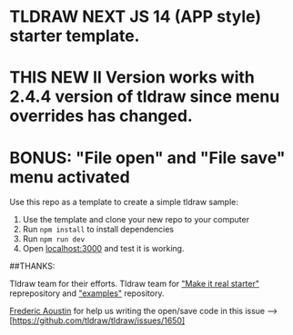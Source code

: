 # TLDRAW NEXT JS 14 (APP style) starter template.
#  THIS NEW II Version works with 2.4.4 version of tldraw since menu overrides has changed.
# BONUS: "File open" and "File save" menu activated
Use this repo as a template to create a simple tldraw sample:

1. Use the template and clone your new repo to your computer
2. Run `npm install` to install dependencies
3. Run `npm run dev`
4. Open [localhost:3000](http://localhost:3000) and test it is working.




##THANKS:

Tldraw team for their efforts.
Tldraw team for ["Make it real starter"](https://github.com/tldraw/make-real-starter) reprepository and ["examples"](https://github.com/tldraw/examples) repository.


[Frederic Aoustin](https://github.com/fraoustin)  for help us writing the open/save code in this issue --> [https://github.com/tldraw/tldraw/issues/1650]
